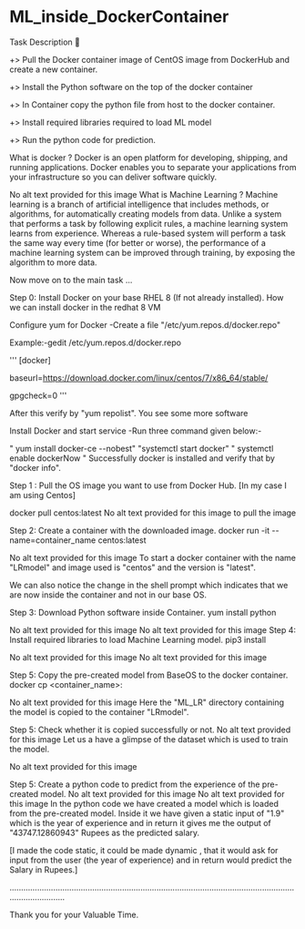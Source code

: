 # ML_inside_DockerContainer
Task Description 📄

+> Pull the Docker container image of CentOS image from DockerHub and create a new container.

+> Install the Python software on the top of the docker container

+> In Container copy the python file from host to the docker container.

+> Install required libraries required to load ML model

+> Run the python code for prediction.


What is docker ?
Docker is an open platform for developing, shipping, and running applications. Docker enables you to separate your applications from your infrastructure so you can deliver software quickly.

No alt text provided for this image
What is Machine Learning ?
Machine learning is a branch of artificial intelligence that includes methods, or algorithms, for automatically creating models from data. Unlike a system that performs a task by following explicit rules, a machine learning system learns from experience. Whereas a rule-based system will perform a task the same way every time (for better or worse), the performance of a machine learning system can be improved through training, by exposing the algorithm to more data.



Now move on to the main task ...

Step 0: Install Docker on your base RHEL 8 (If not already installed).
How we can install docker in the redhat 8 VM

Configure yum for Docker
-Create a file "/etc/yum.repos.d/docker.repo"

Example:-gedit /etc/yum.repos.d/docker.repo

''' [docker]

baseurl=https://download.docker.com/linux/centos/7/x86_64/stable/

gpgcheck=0 '''

After this verify by "yum repolist". You see some more software

Install Docker and start service
-Run three command given below:-

" yum install docker-ce --nobest"
"systemctl start docker"
" systemctl enable dockerNow "
Successfully docker is installed and verify that by "docker info".



Step 1 : Pull the OS image you want to use from Docker Hub.
[In my case I am using Centos]

docker pull centos:latest
No alt text provided for this image
to pull the image



Step 2: Create a container with the downloaded image.
docker run -it --name=container_name centos:latest 

No alt text provided for this image
To start a docker container with the name "LRmodel" and image used is "centos" and the version is "latest".

We can also notice the change in the shell prompt which indicates that we are now inside the container and not in our base OS.

Step 3: Download Python software inside Container.
yum install python

No alt text provided for this image
No alt text provided for this image
Step 4: Install required libraries to load Machine Learning model.
pip3 install <library name>

No alt text provided for this image
No alt text provided for this image


Step 5: Copy the pre-created model from BaseOS to the docker container.
docker cp <src> <container_name>:<dest>

No alt text provided for this image
Here the "ML_LR" directory containing the model is copied to the container "LRmodel".



Step 5: Check whether it is copied successfully or not.
No alt text provided for this image
Let us a have a glimpse of the dataset which is used to train the model.

No alt text provided for this image




Step 5: Create a python code to predict from the experience of the pre-created model.
No alt text provided for this image
No alt text provided for this image
In the python code we have created a model which is loaded from the pre-created model. Inside it we have given a static input of "1.9" which is the year of experience and in return it gives me the output of "43747.12860943" Rupees as the predicted salary.

[I made the code static, it could be made dynamic , that it would ask for input from the user (the year of experience) and in return would predict the Salary in Rupees.]



....................................................................................................................................................

Thank you for your Valuable Time.
